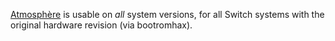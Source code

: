 [Atmosphère](https://github.com/Atmosphere-NX/Atmosphere) is usable on
*all* system versions, for all Switch systems with the original hardware
revision (via bootromhax).
